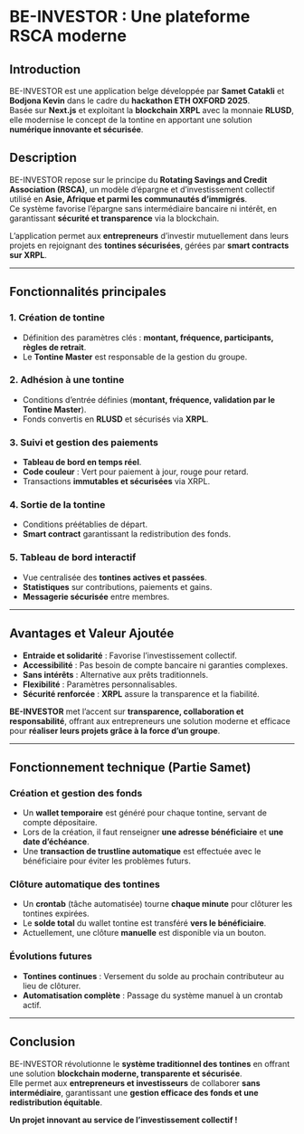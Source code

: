 # BE-INVESTOR : Une plateforme RSCA moderne  

## Introduction  
BE-INVESTOR est une application belge développée par **Samet Catakli** et **Bodjona Kevin** dans le cadre du **hackathon ETH OXFORD 2025**.  
Basée sur **Next.js** et exploitant la **blockchain XRPL** avec la monnaie **RLUSD**, elle modernise le concept de la tontine en apportant une solution **numérique innovante et sécurisée**.

## Description  
BE-INVESTOR repose sur le principe du **Rotating Savings and Credit Association (RSCA)**, un modèle d’épargne et d’investissement collectif utilisé en **Asie, Afrique et parmi les communautés d’immigrés**.  
Ce système favorise l’épargne sans intermédiaire bancaire ni intérêt, en garantissant **sécurité et transparence** via la blockchain.

L’application permet aux **entrepreneurs** d’investir mutuellement dans leurs projets en rejoignant des **tontines sécurisées**, gérées par **smart contracts sur XRPL**.

---

## Fonctionnalités principales  

### 1. Création de tontine  
- Définition des paramètres clés : **montant, fréquence, participants, règles de retrait**.  
- Le **Tontine Master** est responsable de la gestion du groupe.  

### 2. Adhésion à une tontine  
- Conditions d’entrée définies (**montant, fréquence, validation par le Tontine Master**).  
- Fonds convertis en **RLUSD** et sécurisés via **XRPL**.  

### 3. Suivi et gestion des paiements  
- **Tableau de bord en temps réel**.  
- **Code couleur** : Vert pour paiement à jour, rouge pour retard.  
- Transactions **immutables et sécurisées** via XRPL.  

### 4. Sortie de la tontine  
- Conditions préétablies de départ.  
- **Smart contract** garantissant la redistribution des fonds.  

### 5. Tableau de bord interactif  
- Vue centralisée des **tontines actives et passées**.  
- **Statistiques** sur contributions, paiements et gains.  
- **Messagerie sécurisée** entre membres.  

---

## Avantages et Valeur Ajoutée  
- **Entraide et solidarité** : Favorise l’investissement collectif.  
- **Accessibilité** : Pas besoin de compte bancaire ni garanties complexes.  
- **Sans intérêts** : Alternative aux prêts traditionnels.  
- **Flexibilité** : Paramètres personnalisables.  
- **Sécurité renforcée** : **XRPL** assure la transparence et la fiabilité.  

**BE-INVESTOR** met l’accent sur **transparence, collaboration et responsabilité**, offrant aux entrepreneurs une solution moderne et efficace pour **réaliser leurs projets grâce à la force d’un groupe**.

---

## Fonctionnement technique (Partie Samet)  

### Création et gestion des fonds  
- Un **wallet temporaire** est généré pour chaque tontine, servant de compte dépositaire.  
- Lors de la création, il faut renseigner **une adresse bénéficiaire** et **une date d’échéance**.  
- Une **transaction de trustline automatique** est effectuée avec le bénéficiaire pour éviter les problèmes futurs.  

### Clôture automatique des tontines  
- Un **crontab** (tâche automatisée) tourne **chaque minute** pour clôturer les tontines expirées.  
- Le **solde total** du wallet tontine est transféré **vers le bénéficiaire**.  
- Actuellement, une clôture **manuelle** est disponible via un bouton.  

### Évolutions futures  
- **Tontines continues** : Versement du solde au prochain contributeur au lieu de clôturer.  
- **Automatisation complète** : Passage du système manuel à un crontab actif.  

---

## Conclusion  
BE-INVESTOR révolutionne le **système traditionnel des tontines** en offrant une solution **blockchain moderne, transparente et sécurisée**.  
Elle permet aux **entrepreneurs et investisseurs** de collaborer **sans intermédiaire**, garantissant une **gestion efficace des fonds et une redistribution équitable**.

**Un projet innovant au service de l’investissement collectif !**  

